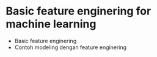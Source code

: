 # Basic feature enginering for machine learning

- Basic feature enginering
- Contoh modeling dengan feature enginering
